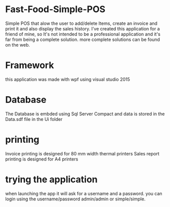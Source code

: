 # Fast-Food-Simple-POS
Simple POS that alow the user to add/delete Items, create an invoice and print it and also display the sales history.
I've created this application for a friend of mine, so It's not intended to be a professional application and it's far from being a complete solution. more complete solutions can be found on the web.

# Framework
this application was made with wpf using visual studio 2015

# Database
The Database is embded using Sql Server Compact and data is stored in the Data.sdf file in the Ui folder

# printing
Invoice printing is designed for 80 mm width thermal printers
Sales report printing is designed for A4 printers

# trying the application
when launching the app it will ask for a username and a password. you can login using the username/password admin/admin or simple/simple.
